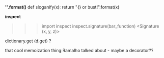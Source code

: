 **''.format()**
def sloganify(x):
    return "{} or bust!".format(x)

**inspect**
>>> import inspect
>>> inspect.signature(bar_function)
<Signature (x, y, z)>

dictionary.get (d.get) ?

that cool memoization thing Ramalho talked about - maybe a decorator??
